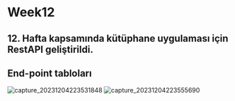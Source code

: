# Week12

## 12. Hafta kapsamında kütüphane uygulaması için RestAPI geliştirildi.

## End-point tabloları

![capture_20231204223531848](https://github.com/yucelikiz/Week12/assets/97850432/0afd7296-b943-4a7d-9530-18bd3d4e9fca)
![capture_20231204223555690](https://github.com/yucelikiz/Week12/assets/97850432/8fba2350-a375-453a-8426-ecb340245191)
